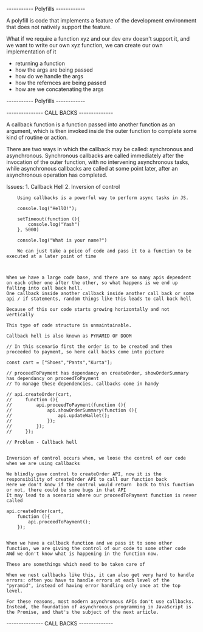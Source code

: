 ----------- Polyfills ------------


A polyfill is code that implements a feature of the development environment that does not natively support the feature.

What if we require a function xyz and our dev env doesn't support it, and we want to write our own xyz function, we can create our own implementation of it

 - returning a function
 - how the args are being passed
 - how do we handle the args
 - how the refernces are being passed
 - how are we concatenating the args


----------- Polyfills ------------


--------------- CALL BACKS --------------

A callback function is a function passed into another function as an argument, which is then invoked inside the outer function to complete some kind of routine or action.

There are two ways in which the callback may be called: synchronous and asynchronous. Synchronous callbacks are called immediately after the invocation of the outer function, with no intervening asynchronous tasks, while asynchronous callbacks are called at some point later, after an asynchronous operation has completed.

Issues: 
        1. Callback Hell
        2. Inversion of control

        Using callbacks is a powerful way to perform async tasks in JS.

        console.log("HellO!");

        setTimeout(function (){
            console.log("Yash")
        }, 5000)

        console.log("What is your name?")

        We can just take a peice of code and pass it to a function to be executed at a later point of time



    When we have a large code base, and there are so many apis dependent on each other one after the other, so what happens is we end up falling into call back hell.
    One callback inside another callback inside another call back or some api / if statements, random things like this leads to call back hell

    Because of this our code starts growing horizontally and not vertically

    This type of code structure is unmaintainable.

    Callback hell is also known as PYRAMID OF DOOM

    // In this scenario first the order is to be created and then proceeded to payment, so here call backs come into picture

    const cart = ["Shoes","Pants","Kurta"];

    // proceedToPayment has dependancy on createOrder, showOrderSummary has dependancy on proceedToPayment
    // To manage these dependencies, callbacks come in handy

    // api.createOrder(cart, 
    //     function (){
    //         api.proceedToPayment(function (){
    //             api.showOrderSummary(function (){
    //                 api.updateWallet();
    //             });
    //         });
    //     });

    // Problem - Callback hell


    Inversion of control occurs when, we loose the control of our code when we are using callbacks

    We blindly gave control to createOrder API, now it is the responsibility of createOrder API to call our function back
    Here we don't know if the control would return  back to this function or not, there could be some bugs in that API
    It may lead to a scenario where our proceedToPayment function is never called

    api.createOrder(cart, 
        function (){
            api.proceedToPayment();
        });


    When we have a callback function and we pass it to some other function, we are giving the control of our code to some other code 
    ANd we don't know what is happening in the function now.

    These are somethings which need to be taken care of

    When we nest callbacks like this, it can also get very hard to handle errors: often you have to handle errors at each level of the "pyramid", instead of having error handling only once at the top level.

    For these reasons, most modern asynchronous APIs don't use callbacks. Instead, the foundation of asynchronous programming in JavaScript is the Promise, and that's the subject of the next article.

--------------- CALL BACKS --------------